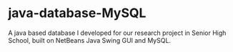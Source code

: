 # java-database-MySQL
A java based database I developed for our research project in Senior High School, built on NetBeans Java Swing GUI and MySQL.
